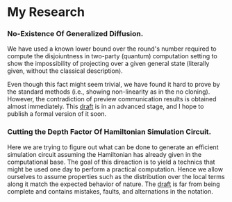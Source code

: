 # My Research

### No-Existence Of Generalized Diffusion.
We have used a known lower bound over the round's number required to compute the disjoiuntness in two-party (quantum) computation setting
to show the impossibility of projecting over a given general state (literally given, without the classical description).

Even though this fact might seem 
trivial, we have found it hard to prove by the standard methods (i.e., showing non-linearity as in the no cloning). 
However, the contradiction of preview communication results is obtained almost immediately. This [draft](https://github.com/dudupo/Academic/blob/master/projects/pdfs/lowerbound.pdf) is in an advanced stage, and I hope to 
publish a formal version of it soon. 

### Cutting the Depth Factor Of Hamiltonian Simulation Circuit. 
Here we are trying to figure out what can be done to generate an efficient simulation circuit assuming the Hamiltonian has already 
given in the computational base. The goal of this direaction is to yield a technics that might be used one day to perform a practical computation.
Hence we allow ourselves to assume properties such as the distribution over the local terms along it match the expected behavior of nature. 
The [draft](https://github.com/dudupo/Academic/blob/master/projects/pdfs/Classiq.pdf) is
far from being complete and contains mistakes, faults, and alternations in the notation.    
